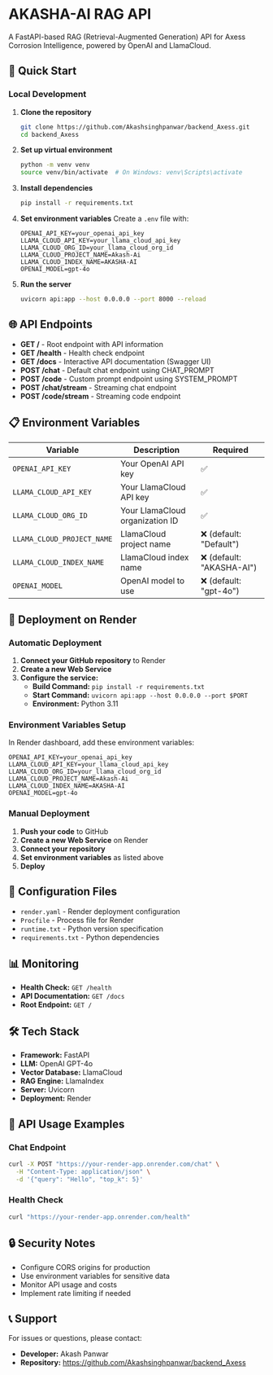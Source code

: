 # AKASHA-AI RAG API

A FastAPI-based RAG (Retrieval-Augmented Generation) API for Axess Corrosion Intelligence, powered by OpenAI and LlamaCloud.

## 🚀 Quick Start

### Local Development

1. **Clone the repository**
   ```bash
   git clone https://github.com/Akashsinghpanwar/backend_Axess.git
   cd backend_Axess
   ```

2. **Set up virtual environment**
   ```bash
   python -m venv venv
   source venv/bin/activate  # On Windows: venv\Scripts\activate
   ```

3. **Install dependencies**
   ```bash
   pip install -r requirements.txt
   ```

4. **Set environment variables**
   Create a `.env` file with:
   ```env
   OPENAI_API_KEY=your_openai_api_key
   LLAMA_CLOUD_API_KEY=your_llama_cloud_api_key
   LLAMA_CLOUD_ORG_ID=your_llama_cloud_org_id
   LLAMA_CLOUD_PROJECT_NAME=Akash-Ai
   LLAMA_CLOUD_INDEX_NAME=AKASHA-AI
   OPENAI_MODEL=gpt-4o
   ```

5. **Run the server**
   ```bash
   uvicorn api:app --host 0.0.0.0 --port 8000 --reload
   ```

## 🌐 API Endpoints

- **GET /** - Root endpoint with API information
- **GET /health** - Health check endpoint
- **GET /docs** - Interactive API documentation (Swagger UI)
- **POST /chat** - Default chat endpoint using CHAT_PROMPT
- **POST /code** - Custom prompt endpoint using SYSTEM_PROMPT
- **POST /chat/stream** - Streaming chat endpoint
- **POST /code/stream** - Streaming code endpoint

## 📋 Environment Variables

| Variable | Description | Required |
|----------|-------------|----------|
| `OPENAI_API_KEY` | Your OpenAI API key | ✅ |
| `LLAMA_CLOUD_API_KEY` | Your LlamaCloud API key | ✅ |
| `LLAMA_CLOUD_ORG_ID` | Your LlamaCloud organization ID | ✅ |
| `LLAMA_CLOUD_PROJECT_NAME` | LlamaCloud project name | ❌ (default: "Default") |
| `LLAMA_CLOUD_INDEX_NAME` | LlamaCloud index name | ❌ (default: "AKASHA-AI") |
| `OPENAI_MODEL` | OpenAI model to use | ❌ (default: "gpt-4o") |

## 🚀 Deployment on Render

### Automatic Deployment

1. **Connect your GitHub repository** to Render
2. **Create a new Web Service**
3. **Configure the service:**
   - **Build Command:** `pip install -r requirements.txt`
   - **Start Command:** `uvicorn api:app --host 0.0.0.0 --port $PORT`
   - **Environment:** Python 3.11

### Environment Variables Setup

In Render dashboard, add these environment variables:

```
OPENAI_API_KEY=your_openai_api_key
LLAMA_CLOUD_API_KEY=your_llama_cloud_api_key
LLAMA_CLOUD_ORG_ID=your_llama_cloud_org_id
LLAMA_CLOUD_PROJECT_NAME=Akash-Ai
LLAMA_CLOUD_INDEX_NAME=AKASHA-AI
OPENAI_MODEL=gpt-4o
```

### Manual Deployment

1. **Push your code** to GitHub
2. **Create a new Web Service** on Render
3. **Connect your repository**
4. **Set environment variables** as listed above
5. **Deploy**

## 🔧 Configuration Files

- `render.yaml` - Render deployment configuration
- `Procfile` - Process file for Render
- `runtime.txt` - Python version specification
- `requirements.txt` - Python dependencies

## 📊 Monitoring

- **Health Check:** `GET /health`
- **API Documentation:** `GET /docs`
- **Root Endpoint:** `GET /`

## 🛠️ Tech Stack

- **Framework:** FastAPI
- **LLM:** OpenAI GPT-4o
- **Vector Database:** LlamaCloud
- **RAG Engine:** LlamaIndex
- **Server:** Uvicorn
- **Deployment:** Render

## 📝 API Usage Examples

### Chat Endpoint
```bash
curl -X POST "https://your-render-app.onrender.com/chat" \
  -H "Content-Type: application/json" \
  -d '{"query": "Hello", "top_k": 5}'
```

### Health Check
```bash
curl "https://your-render-app.onrender.com/health"
```

## 🔒 Security Notes

- Configure CORS origins for production
- Use environment variables for sensitive data
- Monitor API usage and costs
- Implement rate limiting if needed

## 📞 Support

For issues or questions, please contact:
- **Developer:** Akash Panwar
- **Repository:** https://github.com/Akashsinghpanwar/backend_Axess

